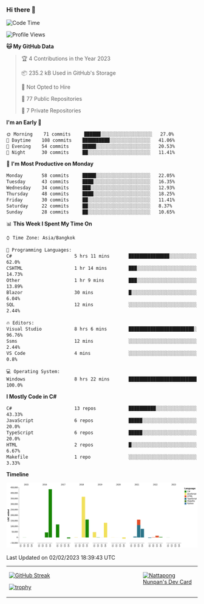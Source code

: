 ### Hi there 👋

<!--START_SECTION:waka-->
![Code Time](http://img.shields.io/badge/Code%20Time-419%20hrs%2036%20mins-blue)

![Profile Views](http://img.shields.io/badge/Profile%20Views-0-blue)

**🐱 My GitHub Data** 

> 🏆 4 Contributions in the Year 2023
 > 
> 📦 235.2 kB Used in GitHub's Storage 
 > 
> 🚫 Not Opted to Hire
 > 
> 📜 77 Public Repositories 
 > 
> 🔑 7 Private Repositories  
 > 
**I'm an Early 🐤** 

```text
🌞 Morning    71 commits     ██████░░░░░░░░░░░░░░░░░░░   27.0% 
🌆 Daytime    108 commits    ██████████░░░░░░░░░░░░░░░   41.06% 
🌃 Evening    54 commits     █████░░░░░░░░░░░░░░░░░░░░   20.53% 
🌙 Night      30 commits     ██░░░░░░░░░░░░░░░░░░░░░░░   11.41%

```
📅 **I'm Most Productive on Monday** 

```text
Monday       58 commits     █████░░░░░░░░░░░░░░░░░░░░   22.05% 
Tuesday      43 commits     ████░░░░░░░░░░░░░░░░░░░░░   16.35% 
Wednesday    34 commits     ███░░░░░░░░░░░░░░░░░░░░░░   12.93% 
Thursday     48 commits     ████░░░░░░░░░░░░░░░░░░░░░   18.25% 
Friday       30 commits     ██░░░░░░░░░░░░░░░░░░░░░░░   11.41% 
Saturday     22 commits     ██░░░░░░░░░░░░░░░░░░░░░░░   8.37% 
Sunday       28 commits     ██░░░░░░░░░░░░░░░░░░░░░░░   10.65%

```


📊 **This Week I Spent My Time On** 

```text
⌚︎ Time Zone: Asia/Bangkok

💬 Programming Languages: 
C#                       5 hrs 11 mins       ███████████████░░░░░░░░░░   62.0% 
CSHTML                   1 hr 14 mins        ███░░░░░░░░░░░░░░░░░░░░░░   14.73% 
Other                    1 hr 9 mins         ███░░░░░░░░░░░░░░░░░░░░░░   13.89% 
Blazor                   30 mins             █░░░░░░░░░░░░░░░░░░░░░░░░   6.04% 
SQL                      12 mins             ░░░░░░░░░░░░░░░░░░░░░░░░░   2.44%

🔥 Editors: 
Visual Studio            8 hrs 6 mins        ████████████████████████░   96.76% 
Ssms                     12 mins             ░░░░░░░░░░░░░░░░░░░░░░░░░   2.44% 
VS Code                  4 mins              ░░░░░░░░░░░░░░░░░░░░░░░░░   0.8%

💻 Operating System: 
Windows                  8 hrs 22 mins       █████████████████████████   100.0%

```

**I Mostly Code in C#** 

```text
C#                       13 repos            ██████████░░░░░░░░░░░░░░░   43.33% 
JavaScript               6 repos             █████░░░░░░░░░░░░░░░░░░░░   20.0% 
TypeScript               6 repos             █████░░░░░░░░░░░░░░░░░░░░   20.0% 
HTML                     2 repos             █░░░░░░░░░░░░░░░░░░░░░░░░   6.67% 
Makefile                 1 repo              ░░░░░░░░░░░░░░░░░░░░░░░░░   3.33%

```


**Timeline**

![Chart not found](https://raw.githubusercontent.com/aixasz/aixasz/main/charts/bar_graph.png) 


 Last Updated on 02/02/2023 18:39:43 UTC
<!--END_SECTION:waka-->

<table>
<tr>
<td width="70%" valign="top">
 
 [![GitHub Streak](http://github-readme-streak-stats.herokuapp.com?user=aixasz&theme=github-dark&hide_border=true&date_format=%5BY%20%5DM%20j)](https://git.io/streak-stats)

 [![trophy](https://github-profile-trophy.vercel.app/?username=aixasz&theme=onedark)](https://github.com/ryo-ma/github-profile-trophy)
 </td>
<td width="30%" valign="top">
 
<a href="https://app.daily.dev/aixasz"><img src="https://api.daily.dev/devcards/403207936e6547c9a85ea449e9f3abe8.png?r=re8" alt="Nattapong Nunpan's Dev Card"/></a>

 </td>
</tr>
</table>
 
